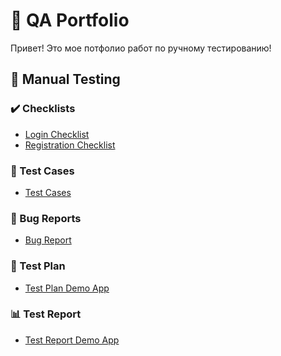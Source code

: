 # 🧩 QA Portfolio

Привет! 
Это мое потфолио работ по ручному тестированию!

## 📂 Manual Testing

### ✔️ Checklists
- [Login Checklist](Manual-Testing/Checklists/login_checklist.xlsx)
- [Registration Checklist](Manual-Testing/Checklists/registration_checklist.xlsx)

### 🧪 Test Cases
- [Test Cases ](Manual-Testing/Test-Cases/test_cases.xlsx)

### 🐞 Bug Reports
- [Bug Report ](Manual-Testing/Bug-Reports/bug_report.pdf)

### 📑 Test Plan
- [Test Plan Demo App](Manual-Testing/Test-Plan/testplan.demo.app.docx)

### 📊 Test Report
- [Test Report Demo App](Manual-Testing/Test-Report/testreport.demo.app.pdf)

